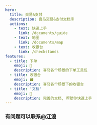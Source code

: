 ```yaml
---
hero:
  title: 交易&支付
  description: 喜马交易&支付文档库
  actions:
    - text: 快速上手
      link: /documents/guide
    - text: 地图
      link: /documents/map
    - text: 收银台
      link: /checkstands
features:
  - title: 下单
    emoji: 💎
    description: 喜马各个场景的下单工具包
  - title: 收银台
    emoji: 🗃️
    description: 喜马各个场景下的收银台
  - title: '文档'
    emoji: 📝
    description: 完善的文档, 帮助你快速上手
---
```


### 有问题可以联系[@江浪](dingtalk://dingtalkclient/action/sendmsg?spm=dingtalk_id=w7r4uwh)
